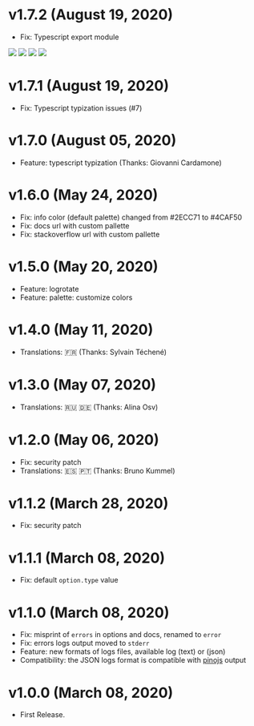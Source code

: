 # v1.7.2 (August 19, 2020)
* Fix: Typescript export module

[![](https://img.shields.io/badge/donate-paypal-005EA6.svg?logo=paypal)](https://www.paypal.me/ptkdev) [![](https://img.shields.io/badge/donate-patreon-F87668.svg?logo=patreon)](https://www.patreon.com/ptkdev) [![](https://img.shields.io/badge/donate-sponsors-ea4aaa.svg?logo=github)](https://github.com/sponsors/ptkdev/)  [![](https://img.shields.io/badge/donate-ko--fi-29abe0.svg?logo=ko-fi)](https://ko-fi.com/ptkdev)


# v1.7.1 (August 19, 2020)
* Fix: Typescript typization issues (#7)


# v1.7.0 (August 05, 2020)
* Feature: typescript typization (Thanks: Giovanni Cardamone)

# v1.6.0 (May 24, 2020)
* Fix: info color (default palette) changed from #2ECC71 to #4CAF50
* Fix: docs url with custom pallette
* Fix: stackoverflow url with custom pallette

# v1.5.0 (May 20, 2020)
* Feature: logrotate
* Feature: palette: customize colors

# v1.4.0 (May 11, 2020)
* Translations: 🇫🇷 (Thanks: Sylvain Téchené)

# v1.3.0 (May 07, 2020)
* Translations: 🇷🇺 🇩🇪 (Thanks: Alina Osv)

# v1.2.0 (May 06, 2020)
* Fix: security patch
* Translations: 🇪🇸 🇵🇹 (Thanks: Bruno Kummel)

# v1.1.2 (March 28, 2020)
* Fix: security patch

# v1.1.1 (March 08, 2020)
* Fix: default `option.type` value

# v1.1.0 (March 08, 2020)
* Fix: misprint of `errors` in options and docs, renamed to `error`
* Fix: errors logs output moved to `stderr`
* Feature: new formats of logs files, available log (text) or (json)
* Compatibility: the JSON logs format is compatible with [pinojs](https://github.com/pinojs/pino) output

# v1.0.0 (March 08, 2020)
* First Release.
